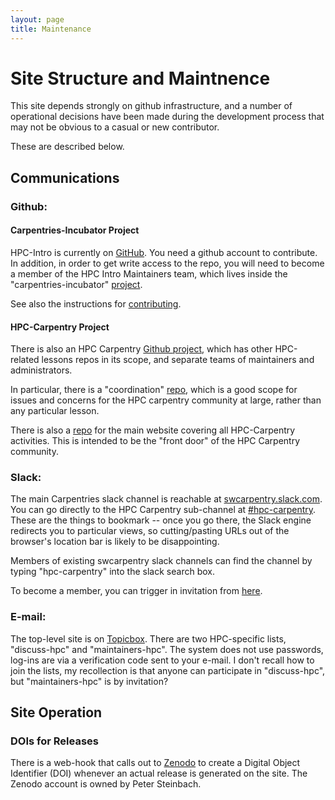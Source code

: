 ```yaml
---
layout: page
title: Maintenance
---
```


# Site Structure and Maintnence

This site depends strongly on github infrastructure, and 
a number of operational decisions have been made during the
development process that may not be obvious to a casual
or new contributor.

These are described below.

## Communications

### Github:

#### Carpentries-Incubator Project

HPC-Intro is currently on [GitHub][hpc-intro].  You need a github
account to contribute.  In addition, in order to get write access to
the repo, you will need to become a member of the HPC Intro
Maintainers team, which lives inside the "carpentries-incubator"
[project][incubator-base].

See also the instructions for [contributing](CONTRIBUTING.md).

#### HPC-Carpentry Project

There is also an HPC Carpentry [Github project][project-github], which
has other HPC-related lessons repos in its scope, and separate teams
of maintainers and administrators.

In particular, there is a "coordination" [repo][coord-repo], which is
a good scope for issues and concerns for the HPC carpentry community
at large, rather than any particular lesson.

There is also a [repo][mainsite-repo] for the main website covering
all HPC-Carpentry activities. This is intended to be the "front door"
of the HPC Carpentry community.

### Slack:

The main Carpentries slack channel is reachable at
[swcarpentry.slack.com][swc-slack]. You can go directly to the HPC
Carpentry sub-channel at [#hpc-carpentry][hpc-slack]. These are the
things to bookmark -- once you go there, the Slack engine redirects
you to particular views, so cutting/pasting URLs out of the browser's
location bar is likely to be disappointing.

Members of existing swcarpentry slack channels can find the channel by
typing "hpc-carpentry" into the slack search box.

To become a member, you can trigger in invitation from [here][slack-invite].

### E-mail:

The top-level site is on [Topicbox][topicbox]. There are two
HPC-specific lists, "discuss-hpc" and "maintainers-hpc". The system
does not use passwords, log-ins are via a verification code sent to
your e-mail. I don't recall how to join the lists, my recollection is
that anyone can participate in "discuss-hpc", but "maintainers-hpc" is
by invitation?


## Site Operation

### DOIs for Releases 

There is a web-hook that calls out to [Zenodo][zenodo] to create
a Digital Object Identifier (DOI) whenever an actual release
is generated on the site.  The Zenodo account is owned by 
Peter Steinbach.




[hpc-intro]: https://github.com/carpentries-incubator/hpc-intro
[incubator-base]: https://github.com/carpentries-incubator
[project-github]: https://github.com/hpc-carpentry
[coord-repo]: https://github.com/hpc-carpentry/coordination
[mainsite-repo]: https://github.com/hpc-carpentry/hpc-carpentry.org
[swc-slack]: https://swcarpentry.slack.com
[hpc-slack]: https://swcarpentry.slack.com/#hpc-carpentry
[slack-invite]: https://swc-slack-invite.herokuapp.com
[topicbox]: https://carpentries.topicbox.com
[zenodo]: https://zenodo.org/

